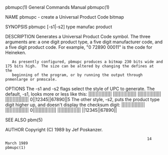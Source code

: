 pbmupc(1)                                                     General Commands Manual                                                    pbmupc(1)

NAME
       pbmupc - create a Universal Product Code bitmap

SYNOPSIS
       pbmupc [-s1|-s2] type manufac product

DESCRIPTION
       Generates  a  Universal Product Code symbol.  The three arguments are: a one digit product type, a five digit manufacturer code, and a five
       digit product code.  For example, "0 72890 00011" is the code for Heineken.

       As presently configured, pbmupc produces a bitmap 230 bits wide and 175 bits high.  The size can be altered by changing the defines at  the
       beginning of the program, or by running the output through pnmenlarge or pnmscale.

OPTIONS
       The -s1 and -s2 flags select the style of UPC to generate.  The default, -s1, looks more or less like this:
        ||||||||||||||||
        ||||||||||||||||
        ||||||||||||||||
        ||||||||||||||||
       0||12345||67890||5
       The other style, -s2, puts the product type digit higher up, and doesn't display the checksum digit:
        ||||||||||||||||
        ||||||||||||||||
       0||||||||||||||||
        ||||||||||||||||
        ||12345||67890||

SEE ALSO
       pbm(5)

AUTHOR
       Copyright (C) 1989 by Jef Poskanzer.

                                                                   14 March 1989                                                         pbmupc(1)
